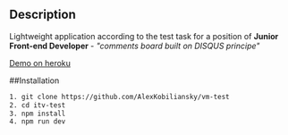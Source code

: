 ## Description

Lightweight application according to the test task for a position of **Junior Front-end Developer** - *"comments board built on DISQUS principe"*

[Demo on heroku](https://alexko-itv-test.herokuapp.com/)

##Installation

```bash
1. git clone https://github.com/AlexKobiliansky/vm-test
2. cd itv-test
3. npm install
4. npm run dev
```